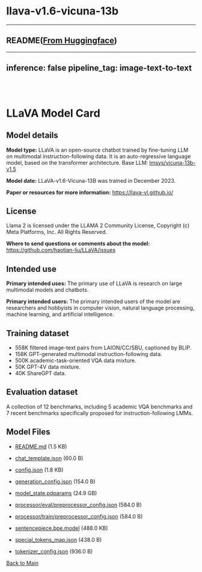 
# llava-v1.6-vicuna-13b
---


## README([From Huggingface](https://huggingface.co/liuhaotian/llava-v1.6-vicuna-13b))

---
inference: false
pipeline_tag: image-text-to-text
---

<br>
<br>

# LLaVA Model Card

## Model details

**Model type:**
LLaVA is an open-source chatbot trained by fine-tuning LLM on multimodal instruction-following data.
It is an auto-regressive language model, based on the transformer architecture.
Base LLM: [lmsys/vicuna-13b-v1.5](https://huggingface.co/lmsys/vicuna-13b-v1.5)

**Model date:**
LLaVA-v1.6-Vicuna-13B was trained in December 2023.

**Paper or resources for more information:**
https://llava-vl.github.io/

## License
Llama 2 is licensed under the LLAMA 2 Community License, 
Copyright (c) Meta Platforms, Inc. All Rights Reserved.

**Where to send questions or comments about the model:**
https://github.com/haotian-liu/LLaVA/issues

## Intended use
**Primary intended uses:**
The primary use of LLaVA is research on large multimodal models and chatbots.

**Primary intended users:**
The primary intended users of the model are researchers and hobbyists in computer vision, natural language processing, machine learning, and artificial intelligence.

## Training dataset
- 558K filtered image-text pairs from LAION/CC/SBU, captioned by BLIP.
- 158K GPT-generated multimodal instruction-following data.
- 500K academic-task-oriented VQA data mixture.
- 50K GPT-4V data mixture.
- 40K ShareGPT data.

## Evaluation dataset
A collection of 12 benchmarks, including 5 academic VQA benchmarks and 7 recent benchmarks specifically proposed for instruction-following LMMs.



## Model Files

- [README.md](https://paddlenlp.bj.bcebos.com/models/community/liuhaotian/llava-v1.6-vicuna-13b/README.md) (1.5 KB)

- [chat_template.json](https://paddlenlp.bj.bcebos.com/models/community/liuhaotian/llava-v1.6-vicuna-13b/chat_template.json) (60.0 B)

- [config.json](https://paddlenlp.bj.bcebos.com/models/community/liuhaotian/llava-v1.6-vicuna-13b/config.json) (1.8 KB)

- [generation_config.json](https://paddlenlp.bj.bcebos.com/models/community/liuhaotian/llava-v1.6-vicuna-13b/generation_config.json) (154.0 B)

- [model_state.pdparams](https://paddlenlp.bj.bcebos.com/models/community/liuhaotian/llava-v1.6-vicuna-13b/model_state.pdparams) (24.9 GB)

- [processor/eval/preprocessor_config.json](https://paddlenlp.bj.bcebos.com/models/community/liuhaotian/llava-v1.6-vicuna-13b/processor/eval/preprocessor_config.json) (584.0 B)

- [processor/train/preprocessor_config.json](https://paddlenlp.bj.bcebos.com/models/community/liuhaotian/llava-v1.6-vicuna-13b/processor/train/preprocessor_config.json) (584.0 B)

- [sentencepiece.bpe.model](https://paddlenlp.bj.bcebos.com/models/community/liuhaotian/llava-v1.6-vicuna-13b/sentencepiece.bpe.model) (488.0 KB)

- [special_tokens_map.json](https://paddlenlp.bj.bcebos.com/models/community/liuhaotian/llava-v1.6-vicuna-13b/special_tokens_map.json) (438.0 B)

- [tokenizer_config.json](https://paddlenlp.bj.bcebos.com/models/community/liuhaotian/llava-v1.6-vicuna-13b/tokenizer_config.json) (936.0 B)


[Back to Main](../../)